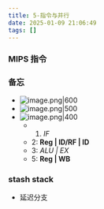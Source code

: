 ```yaml
---
title: 5-指令与并行
date: 2025-01-09 21:06:49
tags: []
---
```

### MIPS 指令



### 备忘

- ![image.png|600](https://how-to-1258460161.cos.ap-shanghai.myqcloud.com/how-to/20250109210343.webp)
- ![image.png|500](https://how-to-1258460161.cos.ap-shanghai.myqcloud.com/how-to/20250109210522.webp)
- ![image.png|400](https://how-to-1258460161.cos.ap-shanghai.myqcloud.com/how-to/20250109212951.webp)
    - 1. *IF*
    - 2: **Reg | ID/RF | ID**
    - 3: *ALU | EX*
    - 5: **Reg | WB**

### stash stack

- 延迟分支
